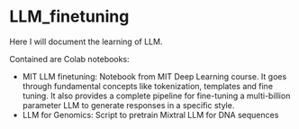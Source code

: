 # LLM_finetuning

Here I will document the learning of LLM.

Contained are Colab notebooks:
* MIT LLM finetuning: Notebook from MIT Deep Learning course. It goes through fundamental concepts like tokenization, templates and fine tuning. It also provides a complete pipeline for fine-tuning a multi-billion parameter LLM to generate responses in a specific style.
*  LLM for Genomics: Script to pretrain Mixtral LLM for DNA sequences 

